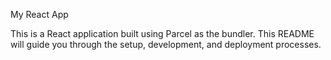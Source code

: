 My React App

This is a React application built using Parcel as the bundler. This README will guide you through the setup, development, and deployment processes.